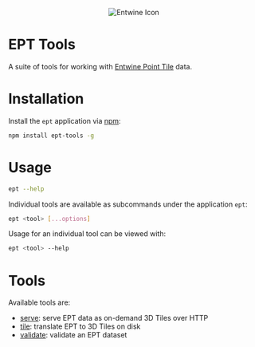 <p align="center">
  <img src="https://raw.githubusercontent.com/connormanning/entwine/master/doc/logo/icons_favicons/favicon-128.png" alt="Entwine Icon">
</p>

# EPT Tools

A suite of tools for working with [Entwine Point Tile](entwine.io) data.

# Installation

Install the `ept` application via [npm](https://www.npmjs.com/):

```bash
npm install ept-tools -g
```

# Usage

```bash
ept --help
```

Individual tools are available as subcommands under the application `ept`:

```bash
ept <tool> [...options]
```

Usage for an individual tool can be viewed with:

```bash
ept <tool> --help
```

# Tools

Available tools are:

- [serve](doc/serve.md): serve EPT data as on-demand 3D Tiles over HTTP
- [tile](doc/tile.md): translate EPT to 3D Tiles on disk
- [validate](doc/validate.md): validate an EPT dataset
